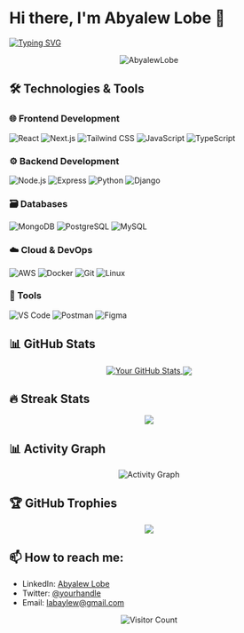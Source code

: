 # Hi there, I'm Abyalew Lobe 👋

[![Typing SVG](https://readme-typing-svg.herokuapp.com?font=Roboto+Condensed&size=28&pause=1000&color=FF7F50&width=435&lines=Full+Stack+Developer;Open+Source+Contributor;Tech+Enthusiast)](https://git.io/typing-svg)

<p align="center"> 
  <img src="https://komarev.com/ghpvc/?username=AbyalewLobe&label=Profile%20views&color=FF7F50&style=flat-square" alt="AbyalewLobe" /> 
</p>

## 🛠️ Technologies & Tools

### 🌐 Frontend Development
![React](https://img.shields.io/badge/-React-61DAFB?style=for-the-badge&logo=react&logoColor=black)
![Next.js](https://img.shields.io/badge/-Next.js-000000?style=for-the-badge&logo=next.js&logoColor=white)
![Tailwind CSS](https://img.shields.io/badge/-Tailwind_CSS-38B2AC?style=for-the-badge&logo=tailwind-css&logoColor=white)
![JavaScript](https://img.shields.io/badge/-JavaScript-F7DF1E?style=for-the-badge&logo=javascript&logoColor=black)
![TypeScript](https://img.shields.io/badge/-TypeScript-3178C6?style=for-the-badge&logo=typescript&logoColor=white)

### ⚙️ Backend Development
![Node.js](https://img.shields.io/badge/-Node.js-339933?style=for-the-badge&logo=node.js&logoColor=white)
![Express](https://img.shields.io/badge/-Express-000000?style=for-the-badge&logo=express&logoColor=white)
![Python](https://img.shields.io/badge/-Python-3776AB?style=for-the-badge&logo=python&logoColor=white)
![Django](https://img.shields.io/badge/-Django-092E20?style=for-the-badge&logo=django&logoColor=white)

### 🗃️ Databases
![MongoDB](https://img.shields.io/badge/-MongoDB-47A248?style=for-the-badge&logo=mongodb&logoColor=white)
![PostgreSQL](https://img.shields.io/badge/-PostgreSQL-4169E1?style=for-the-badge&logo=postgresql&logoColor=white)
![MySQL](https://img.shields.io/badge/-MySQL-4479A1?style=for-the-badge&logo=mysql&logoColor=white)

### ☁️ Cloud & DevOps
![AWS](https://img.shields.io/badge/-AWS-232F3E?style=for-the-badge&logo=amazon-aws&logoColor=white)
![Docker](https://img.shields.io/badge/-Docker-2496ED?style=for-the-badge&logo=docker&logoColor=white)
![Git](https://img.shields.io/badge/-Git-F05032?style=for-the-badge&logo=git&logoColor=white)
![Linux](https://img.shields.io/badge/-Linux-FCC624?style=for-the-badge&logo=linux&logoColor=black)

### 🔧 Tools
![VS Code](https://img.shields.io/badge/-VS_Code-007ACC?style=for-the-badge&logo=visual-studio-code&logoColor=white)
![Postman](https://img.shields.io/badge/-Postman-FF6C37?style=for-the-badge&logo=postman&logoColor=white)
![Figma](https://img.shields.io/badge/-Figma-F24E1E?style=for-the-badge&logo=figma&logoColor=white)

## 📊 GitHub Stats

<div align="center">
  <a href="https://github.com/AbyalewLobe">
    <img align="center" src="https://github-readme-stats.vercel.app/api?username=AbyalewLobe&show_icons=true&line_height=27&count_private=true&title_color=FF7F50&text_color=c9cacc&icon_color=2bbc8a&bg_color=1d1f21" alt="Your GitHub Stats" />
  </a>
  <a href="https://github.com/AbyalewLobe">
    <img align="center" src="https://github-readme-stats.vercel.app/api/top-langs/?username=AbyalewLobe&hide=html,css&title_color=FF7F50&text_color=c9cacc&icon_color=2bbc8a&bg_color=1d1f21&langs_count=6" />
  </a>
</div>

## 🔥 Streak Stats
<p align="center">
  <img src="https://github-readme-streak-stats.herokuapp.com/?user=AbyalewLobe&theme=dark&hide_border=true&background=1d1f21&stroke=FF7F50&ring=FF7F50&fire=FF7F50" />
</p>

## 📊 Activity Graph
<p align="center">
  <img src="https://github-readme-activity-graph.vercel.app/graph?username=AbyalewLobe&theme=react-dark&bg_color=1d1f21&hide_border=true&area=true&area_color=FF7F50&line=FF7F50&point=FFFFFF" alt="Activity Graph">
</p>

## 🏆 GitHub Trophies
<p align="center">
  <img src="https://github-profile-trophy.vercel.app/?username=AbyalewLobe&theme=onedark&no-frame=true&margin-w=15&row=2&column=4" />
</p>

## 📫 How to reach me:
- LinkedIn: [Abyalew Lobe](https://linkedin.com/in/yourprofile)
- Twitter: [@yourhandle](https://twitter.com/yourhandle)
- Email: labaylew@gmail.com

<p align="center"> 
  <img src="https://profile-counter.glitch.me/AbyalewLobe/count.svg" alt="Visitor Count" />
</p>
